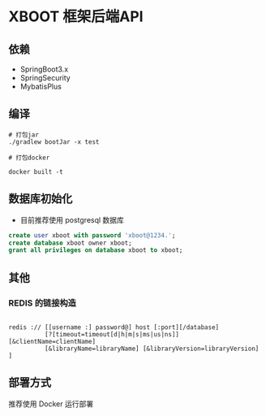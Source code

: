 # XBOOT 框架后端API

## 依赖

- SpringBoot3.x
- SpringSecurity
- MybatisPlus


## 编译

```shell
# 打包jar 
./gradlew bootJar -x test

# 打包docker 

docker built -t  
```

## 数据库初始化

- 目前推荐使用 postgresql 数据库

```sql
create user xboot with password 'xboot@1234.';
create database xboot owner xboot;
grant all privileges on database xboot to xboot;
```

## 其他


### REDIS 的链接构造

```shell

redis :// [[username :] password@] host [:port][/database]
          [?[timeout=timeout[d|h|m|s|ms|us|ns]] [&clientName=clientName]
          [&libraryName=libraryName] [&libraryVersion=libraryVersion] ]
```

## 部署方式

推荐使用 Docker 运行部署



